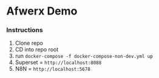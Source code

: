 # Afwerx Demo

### Instructions

1. Clone repo
2. CD into repo root
3. run `docker-compose -f docker-compose-non-dev.yml up`
4. Superset = `http://localhost:8088`
5. N8N = `http://localhost:5678`